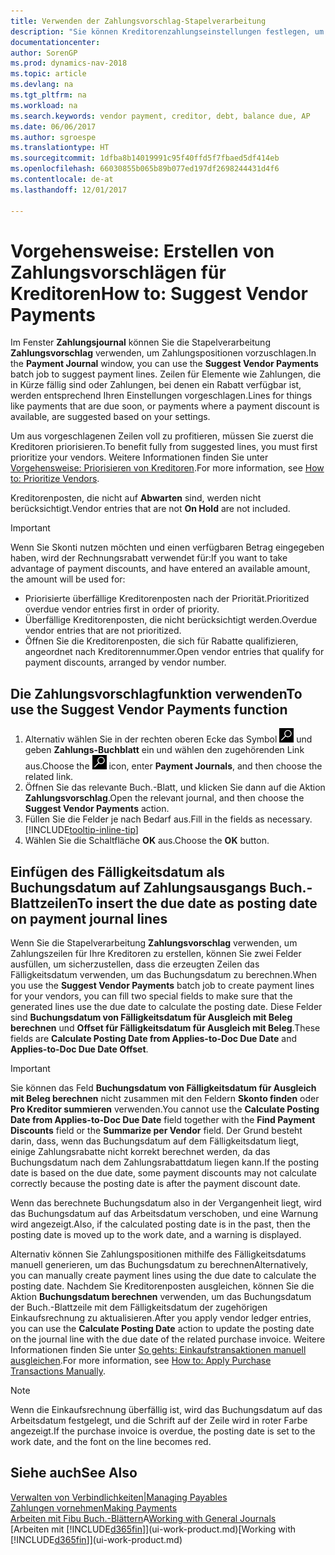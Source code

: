```yaml
---
title: Verwenden der Zahlungsvorschlag-Stapelverarbeitung
description: "Sie können Kreditorenzahlungseinstellungen festlegen, um Vorschläge zu erhalten oder damit für Zahlungen, die in Kürze fällig sind, oder denen ein Rabatt verfügbar ist."
documentationcenter: 
author: SorenGP
ms.prod: dynamics-nav-2018
ms.topic: article
ms.devlang: na
ms.tgt_pltfrm: na
ms.workload: na
ms.search.keywords: vendor payment, creditor, debt, balance due, AP
ms.date: 06/06/2017
ms.author: sgroespe
ms.translationtype: HT
ms.sourcegitcommit: 1dfba8b14019991c95f40ffd5f7fbaed5df414eb
ms.openlocfilehash: 66030855b065b89b077ed197df2698244431d4f6
ms.contentlocale: de-at
ms.lasthandoff: 12/01/2017

---
```

# <a name="how-to-suggest-vendor-payments"></a><span data-ttu-id="8319d-103">Vorgehensweise: Erstellen von Zahlungsvorschlägen für Kreditoren</span><span class="sxs-lookup"><span data-stu-id="8319d-103">How to: Suggest Vendor Payments</span></span>
<span data-ttu-id="8319d-104">Im Fenster **Zahlungsjournal** können Sie die Stapelverarbeitung **Zahlungsvorschlag** verwenden, um Zahlungspositionen vorzuschlagen.</span><span class="sxs-lookup"><span data-stu-id="8319d-104">In the **Payment Journal** window, you can use the **Suggest Vendor Payments** batch job to suggest payment lines.</span></span> <span data-ttu-id="8319d-105">Zeilen für Elemente wie Zahlungen, die in Kürze fällig sind oder Zahlungen, bei denen ein Rabatt verfügbar ist, werden entsprechend Ihren Einstellungen vorgeschlagen.</span><span class="sxs-lookup"><span data-stu-id="8319d-105">Lines for things like payments that are due soon, or payments where a payment discount is available, are suggested based on your settings.</span></span>

<span data-ttu-id="8319d-106">Um aus vorgeschlagenen Zeilen voll zu profitieren, müssen Sie zuerst die Kreditoren priorisieren.</span><span class="sxs-lookup"><span data-stu-id="8319d-106">To benefit fully from suggested lines, you must first prioritize your vendors.</span></span> <span data-ttu-id="8319d-107">Weitere Informationen finden Sie unter [Vorgehensweise: Priorisieren von Kreditoren](purchasing-how-prioritize-vendors.md).</span><span class="sxs-lookup"><span data-stu-id="8319d-107">For more information, see [How to: Prioritize Vendors](purchasing-how-prioritize-vendors.md).</span></span>  

<span data-ttu-id="8319d-108">Kreditorenposten, die nicht auf  **Abwarten** sind, werden nicht berücksichtigt.</span><span class="sxs-lookup"><span data-stu-id="8319d-108">Vendor entries that are not **On Hold** are not included.</span></span>  

> [!IMPORTANT]  
>   <span data-ttu-id="8319d-109">Wenn Sie Skonti nutzen möchten und einen verfügbaren Betrag eingegeben haben, wird der Rechnungsrabatt verwendet für:</span><span class="sxs-lookup"><span data-stu-id="8319d-109">If you want to take advantage of payment discounts, and have entered an available amount, the amount will be used for:</span></span>  

* <span data-ttu-id="8319d-110">Priorisierte überfällige Kreditorenposten nach der Priorität.</span><span class="sxs-lookup"><span data-stu-id="8319d-110">Prioritized overdue vendor entries first in order of priority.</span></span>  
* <span data-ttu-id="8319d-111">Überfällige Kreditorenposten, die nicht berücksichtigt werden.</span><span class="sxs-lookup"><span data-stu-id="8319d-111">Overdue vendor entries that are not prioritized.</span></span>  
* <span data-ttu-id="8319d-112">Öffnen Sie die Kreditorenposten, die sich für Rabatte qualifizieren, angeordnet nach Kreditorennummer.</span><span class="sxs-lookup"><span data-stu-id="8319d-112">Open vendor entries that qualify for payment discounts, arranged by vendor number.</span></span>  

## <a name="to-use-the-suggest-vendor-payments-function"></a><span data-ttu-id="8319d-113">Die Zahlungsvorschlagfunktion verwenden</span><span class="sxs-lookup"><span data-stu-id="8319d-113">To use the Suggest Vendor Payments function</span></span>
1. <span data-ttu-id="8319d-114">Alternativ wählen Sie in der rechten oberen Ecke das Symbol ![Nach Seite oder Bericht suchen](media/ui-search/search_small.png "Nach Seite oder Bericht suchen") und geben **Zahlungs-Buchblatt** ein und wählen den zugehörenden Link aus.</span><span class="sxs-lookup"><span data-stu-id="8319d-114">Choose the ![Search for Page or Report](media/ui-search/search_small.png "Search for Page or Report icon") icon, enter **Payment Journals**, and then choose the related link.</span></span>  
2. <span data-ttu-id="8319d-115">Öffnen Sie das relevante Buch.-Blatt, und klicken Sie dann auf die Aktion **Zahlungsvorschlag**.</span><span class="sxs-lookup"><span data-stu-id="8319d-115">Open the relevant journal, and then choose the **Suggest Vendor Payments** action.</span></span>  
3. <span data-ttu-id="8319d-116">Füllen Sie die Felder je nach Bedarf aus.</span><span class="sxs-lookup"><span data-stu-id="8319d-116">Fill in the fields as necessary.</span></span> [!INCLUDE[tooltip-inline-tip](includes/tooltip-inline-tip_md.md)]  
4. <span data-ttu-id="8319d-117">Wählen Sie die Schaltfläche **OK** aus.</span><span class="sxs-lookup"><span data-stu-id="8319d-117">Choose the **OK** button.</span></span>  

## <a name="to-insert-the-due-date-as-posting-date-on-payment-journal-lines"></a><span data-ttu-id="8319d-118">Einfügen des Fälligkeitsdatum als Buchungsdatum auf Zahlungsausgangs Buch.-Blattzeilen</span><span class="sxs-lookup"><span data-stu-id="8319d-118">To insert the due date as posting date on payment journal lines</span></span>
<span data-ttu-id="8319d-119">Wenn Sie die Stapelverarbeitung **Zahlungsvorschlag** verwenden, um Zahlungszeilen für Ihre Kreditoren zu erstellen, können Sie zwei Felder ausfüllen, um sicherzustellen, dass die erzeugten Zeilen das Fälligkeitsdatum verwenden, um das Buchungsdatum zu berechnen.</span><span class="sxs-lookup"><span data-stu-id="8319d-119">When you use the **Suggest Vendor Payments** batch job to create payment lines for your vendors, you can fill two special fields to make sure that the generated lines use the due date to calculate the posting date.</span></span> <span data-ttu-id="8319d-120">Diese Felder sind **Buchungsdatum von Fälligkeitsdatum für Ausgleich mit Beleg berechnen** und **Offset für Fälligkeitsdatum für Ausgleich mit Beleg**.</span><span class="sxs-lookup"><span data-stu-id="8319d-120">These fields are **Calculate Posting Date from Applies-to-Doc Due Date** and **Applies-to-Doc Due Date Offset**.</span></span>  

> [!IMPORTANT]  
>   <span data-ttu-id="8319d-121">Sie können das Feld **Buchungsdatum von Fälligkeitsdatum für Ausgleich mit Beleg berechnen** nicht zusammen mit den Feldern **Skonto finden** oder **Pro Kreditor summieren** verwenden.</span><span class="sxs-lookup"><span data-stu-id="8319d-121">You cannot use the **Calculate Posting Date from Applies-to-Doc Due Date** field together with the **Find Payment Discounts** field or the **Summarize per Vendor** field.</span></span> <span data-ttu-id="8319d-122">Der Grund besteht darin, dass, wenn das Buchungsdatum auf dem Fälligkeitsdatum liegt, einige Zahlungsrabatte nicht korrekt berechnet werden, da das Buchungsdatum nach dem Zahlungsrabattdatum liegen kann.</span><span class="sxs-lookup"><span data-stu-id="8319d-122">If the posting date is based on the due date, some payment discounts may not calculate correctly because the posting date is after the payment discount date.</span></span>  

<span data-ttu-id="8319d-123">Wenn das berechnete Buchungsdatum also in der Vergangenheit liegt, wird das Buchungsdatum auf das Arbeitsdatum verschoben, und eine Warnung wird angezeigt.</span><span class="sxs-lookup"><span data-stu-id="8319d-123">Also, if the calculated posting date is in the past, then the posting date is moved up to the work date, and a warning is displayed.</span></span>  

<span data-ttu-id="8319d-124">Alternativ können Sie Zahlungspositionen mithilfe des Fälligkeitsdatums manuell generieren, um das Buchungsdatum zu berechnen</span><span class="sxs-lookup"><span data-stu-id="8319d-124">Alternatively, you can manually create payment lines using the due date to calculate the posting date.</span></span> <span data-ttu-id="8319d-125">Nachdem Sie Kreditorenposten ausgleichen, können Sie die Aktion **Buchungsdatum berechnen**  verwenden, um das Buchungsdatum der Buch.-Blattzeile mit dem Fälligkeitsdatum der zugehörigen Einkaufsrechnung zu aktualisieren.</span><span class="sxs-lookup"><span data-stu-id="8319d-125">After you apply vendor ledger entries, you can use the **Calculate Posting Date** action to update the posting date on the journal line with the due date of the related purchase invoice.</span></span> <span data-ttu-id="8319d-126">Weitere Informationen finden Sie unter [So gehts: Einkaufstransaktionen manuell ausgleichen](payables-how-apply-purchase-transactions-manually.md).</span><span class="sxs-lookup"><span data-stu-id="8319d-126">For more information, see [How to: Apply Purchase Transactions Manually](payables-how-apply-purchase-transactions-manually.md).</span></span>  

> [!NOTE]  
>   <span data-ttu-id="8319d-127">Wenn die Einkaufsrechnung überfällig ist, wird das Buchungsdatum auf das Arbeitsdatum festgelegt, und die Schrift auf der Zeile wird in roter Farbe angezeigt.</span><span class="sxs-lookup"><span data-stu-id="8319d-127">If the purchase invoice is overdue, the posting date is set to the work date, and the font on the line becomes red.</span></span>  

## <a name="see-also"></a><span data-ttu-id="8319d-128">Siehe auch</span><span class="sxs-lookup"><span data-stu-id="8319d-128">See Also</span></span>
[<span data-ttu-id="8319d-129">Verwalten von Verbindlichkeiten|</span><span class="sxs-lookup"><span data-stu-id="8319d-129">Managing Payables</span></span>](payables-manage-payables.md)  
[<span data-ttu-id="8319d-130">Zahlungen vornehmen</span><span class="sxs-lookup"><span data-stu-id="8319d-130">Making Payments</span></span>](payables-make-payments.md)  
<span data-ttu-id="8319d-131">[Arbeiten mit Fibu Buch.-Blättern](ui-work-general-journals.md)A</span><span class="sxs-lookup"><span data-stu-id="8319d-131">[Working with General Journals](ui-work-general-journals.md)</span></span>  
<span data-ttu-id="8319d-132">[Arbeiten mit [!INCLUDE[d365fin](includes/d365fin_md.md)]](ui-work-product.md)</span><span class="sxs-lookup"><span data-stu-id="8319d-132">[Working with [!INCLUDE[d365fin](includes/d365fin_md.md)]](ui-work-product.md)</span></span>  

